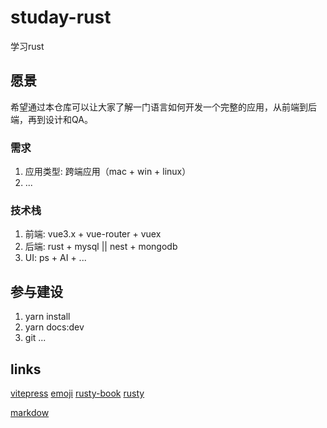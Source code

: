 # studay-rust

学习rust

## 愿景
希望通过本仓库可以让大家了解一门语言如何开发一个完整的应用，从前端到后端，再到设计和QA。

### 需求

1. 应用类型: 跨端应用（mac + win + linux）
2. ...

### 技术栈

1. 前端: vue3.x + vue-router + vuex
2. 后端: rust + mysql || nest + mongodb
3. UI: ps + AI + ...

## 参与建设

1. yarn install
2. yarn docs:dev
3. git ...

## links

[vitepress](https://vitepress.vuejs.org/)
[emoji](https://github.com/markdown-it/markdown-it-emoji/blob/master/lib/data/full.json)
[rusty-book](https://github.com/rustlang-cn/rusty-book)
[rusty](https://rusty.rs/about.html)

[markdow](https://blog.csdn.net/Flyingheart1991/article/details/126067149)
